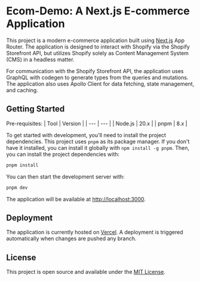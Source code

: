 # Ecom-Demo: A Next.js E-commerce Application

This project is a modern e-commerce application built using [Next.js](https://nextjs.org/) App Router. The application is designed to interact with Shopify via the Shopify Storefront API, but utilizes Shopify solely as Content Management System (CMS) in a headless matter.

For communication with the Shopify Storefront API, the application uses GraphQL with codegen to generate types from the queries and mutations. The application also uses Apollo Client for data fetching, state management, and caching.

## Getting Started

Pre-requisites:
| Tool | Version |
| --- | --- |
| Node.js | 20.x |
| pnpm | 8.x |

To get started with development, you'll need to install the project dependencies. This project uses `pnpm` as its package manager. If you don't have it installed, you can install it globally with `npm install -g pnpm`. Then, you can install the project dependencies with:

```sh
pnpm install
```

You can then start the development server with:

```sh
pnpm dev
```

The application will be available at [http://localhost:3000](http://localhost:3000).

## Deployment

The application is currently hosted on [Vercel](https://vercel.com/). A deployment is triggered automatically when changes are pushed any branch.

## License

This project is open source and available under the [MIT License](https://opensource.org/licenses/MIT).
